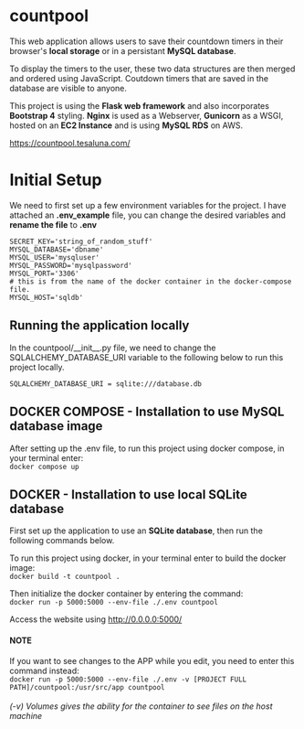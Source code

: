# countpool

This web application allows users to save their countdown timers in their browser's **local storage** or in a persistant **MySQL database**.

To display the timers to the user, these two data structures are then merged and ordered using JavaScript. Coutdown timers that are saved in the database are visible to anyone.

This project is using the **Flask web framework** and also incorporates **Bootstrap 4** styling. **Nginx** is used as a Webserver, **Gunicorn** as a WSGI, hosted on an **EC2 Instance** and is using **MySQL RDS** on AWS.

https://countpool.tesaluna.com/


# Initial Setup
We need to first set up a few environment variables for the project.
I have attached an **.env_example** file, you can change the desired variables and **rename the file** to **.env**

```
SECRET_KEY='string_of_random_stuff'
MYSQL_DATABASE='dbname'
MYSQL_USER='mysqluser'
MYSQL_PASSWORD='mysqlpassword'
MYSQL_PORT='3306'
# this is from the name of the docker container in the docker-compose file.
MYSQL_HOST='sqldb'
```

## Running the application locally
In the countpool/\_\_init\_\_.py file, we need to change the SQLALCHEMY_DATABASE_URI variable to the following below to run this project locally.<br />

`SQLALCHEMY_DATABASE_URI = sqlite:///database.db`


## DOCKER COMPOSE - Installation to use MySQL database image
After setting up the .env file, to run this project using docker compose, in your terminal enter:<br />
`docker compose up`


## DOCKER - Installation to use local SQLite database
First set up the application to use an **SQLite database**, then run the following commands below. <br />

To run this project using docker, in your terminal enter to build the docker image:<br />
`docker build -t countpool .`

Then initialize the docker container by entering the command:<br />
`docker run -p 5000:5000 --env-file ./.env countpool`

Access the website using http://0.0.0.0:5000/

#### NOTE
If you want to see changes to the APP while you edit, you need to enter this command instead:<br />
`docker run -p 5000:5000 --env-file ./.env -v [PROJECT FULL PATH]/countpool:/usr/src/app countpool`<br /><br />
*(-v) Volumes gives the ability for the container to see files on the host machine*
